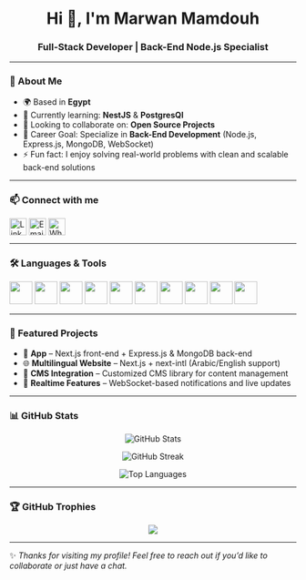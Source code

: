 <h1 align="center">Hi 👋, I'm Marwan Mamdouh</h1>
<h3 align="center">Full-Stack Developer | Back-End Node.js Specialist</h3>

---

### 🚀 About Me  
- 🌍 Based in **Egypt**  
- 🌱 Currently learning: **NestJS** & **PostgresQl**  
- 👯 Looking to collaborate on: **Open Source Projects**  
- 🎯 Career Goal: Specialize in **Back-End Development** (Node.js, Express.js, MongoDB, WebSocket)  
- ⚡ Fun fact: I enjoy solving real-world problems with clean and scalable back-end solutions  

---

### 📫 Connect with me  
<p align="left">
<a href="https://www.linkedin.com/in/marwan-mamdouh-full-stack/" target="blank"><img align="center" src="https://cdn.jsdelivr.net/gh/devicons/devicon/icons/linkedin/linkedin-original.svg" alt="LinkedIn" height="30" width="30" /></a>
<a href="mailto:marwanmamdouh159@gmail.com" target="blank"><img align="center" src="https://cdn-icons-png.flaticon.com/512/732/732200.png" alt="Email" height="30" width="30" /></a>
<a href="https://wa.me/+20 106 877 5799" target="blank"><img align="center" src="https://cdn-icons-png.flaticon.com/512/733/733585.png" alt="WhatsApp" height="30" width="30" /></a>
</p>

---

### 🛠️ Languages & Tools  
<p align="left"> 
<img src="https://cdn.jsdelivr.net/gh/devicons/devicon/icons/javascript/javascript-original.svg" width="40" height="40"/> 
<img src="https://cdn.jsdelivr.net/gh/devicons/devicon/icons/typescript/typescript-original.svg" width="40" height="40"/>
<img src="https://cdn.jsdelivr.net/gh/devicons/devicon/icons/nodejs/nodejs-original.svg" width="40" height="40"/> 
<img src="https://cdn.jsdelivr.net/gh/devicons/devicon/icons/express/express-original.svg" width="40" height="40"/> 
<img src="https://cdn.jsdelivr.net/gh/devicons/devicon/icons/mongodb/mongodb-original.svg" width="40" height="40"/> 
<img src="https://cdn.jsdelivr.net/gh/devicons/devicon/icons/react/react-original.svg" width="40" height="40"/> 
<img src="https://cdn.jsdelivr.net/gh/devicons/devicon/icons/nextjs/nextjs-original.svg" width="40" height="40"/> 
<img src="https://cdn.jsdelivr.net/gh/devicons/devicon/icons/tailwindcss/tailwindcss-original.svg" width="40" height="40"/> 
<img src="https://cdn.jsdelivr.net/gh/devicons/devicon/icons/git/git-original.svg" width="40" height="40"/> 
<img src="https://cdn.jsdelivr.net/gh/devicons/devicon/icons/docker/docker-original.svg" width="40" height="40"/> 
</p>

---

### 📂 Featured Projects  
- 🛒 **App** – Next.js front-end + Express.js & MongoDB back-end  
- 🌐 **Multilingual Website** – Next.js + next-intl (Arabic/English support)  
- 📝 **CMS Integration** – Customized CMS library for content management  
- 🔔 **Realtime Features** – WebSocket-based notifications and live updates  

---

### 📊 GitHub Stats  
<p align="center">
  <img src="https://github-readme-stats.vercel.app/api?username=MarwanMamdouh&show_icons=true&theme=tokyonight" alt="GitHub Stats" />
</p>

<p align="center">
  <img src="https://github-readme-streak-stats.herokuapp.com/?user=MarwanMamdouh&theme=tokyonight" alt="GitHub Streak" />
</p>

<p align="center">
  <img src="https://github-readme-stats.vercel.app/api/top-langs/?username=MarwanMamdouh&layout=compact&theme=tokyonight" alt="Top Languages" />
</p>

---

### 🏆 GitHub Trophies  
<p align="center">
  <img src="https://github-profile-trophy.vercel.app/?username=MarwanMamdouh&theme=radical&no-frame=true&no-bg=true&margin-w=15" />
</p>

---

✨ *Thanks for visiting my profile! Feel free to reach out if you’d like to collaborate or just have a chat.*
